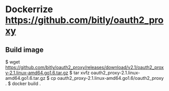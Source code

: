 # Dockerrize https://github.com/bitly/oauth2_proxy

## Build image

$ wget https://github.com/bitly/oauth2_proxy/releases/download/v2.1/oauth2_proxy-2.1.linux-amd64.go1.6.tar.gz
$ tar xvfz oauth2_proxy-2.1.linux-amd64.go1.6.tar.gz
$ cp oauth2_proxy-2.1.linux-amd64.go1.6/oauth2_proxy .
$ docker build .
